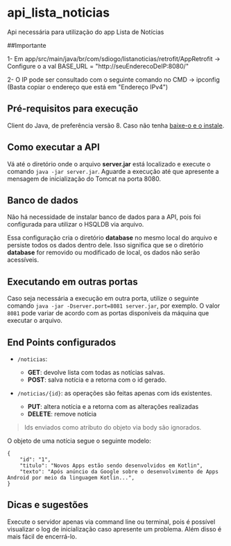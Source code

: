 # api_lista_noticias
 Api necessária para utilização do app Lista de Notícias
 
##Importante

1- Em app/src/main/java/br/com/sdiogo/listanoticias/retrofit/AppRetrofit -> Configure o a val BASE_URL = "http://seuEnderecoDeIP:8080/"

2- O IP pode ser consultado com o seguinte comando no CMD -> ipconfig (Basta copiar o endereço que está em "Endereço IPv4")

## Pré-requisitos para execução

Client do Java, de preferência versão 8. Caso não tenha [baixe-o e o instale](https://www.java.com/en/download/).

## Como executar a API

Vá até o diretório onde o arquivo **server.jar** está localizado e execute o comando `java -jar server.jar`. Aguarde a execução até que apresente a mensagem de inicialização do Tomcat na porta 8080.

## Banco de dados

Não há necessidade de instalar banco de dados para a API, pois foi configurada para utilizar o HSQLDB via arquivo.

Essa configuração cria o diretório **database** no mesmo local do arquivo e persiste todos os dados dentro dele. Isso significa que se o diretório **database** for removido ou modificado de local, os dados não serão acessíveis.

## Executando em outras portas

Caso seja necessária a execução em outra porta, utilize o seguinte comando `java -jar -Dserver.port=8081 server.jar`, por exemplo. O valor `8081` pode variar de acordo com as portas disponíveis da máquina que executar o arquivo.

## End Points configurados

- `/noticias`:
  - **GET**: devolve lista com todas as notícias salvas.
  - **POST**: salva notícia e a retorna com o id gerado.

- `/noticias/{id}`: as operações são feitas apenas com ids existentes.
  - **PUT**: altera notícia e a retorna com as alterações realizadas
  - **DELETE**: remove notícia

> Ids enviados como atributo do objeto via body são ignorados.


O objeto de uma notícia segue o seguinte modelo:

```
{
    "id": "1",
    "titulo": "Novos Apps estão sendo desenvolvidos em Kotlin",
    "texto": "Após anúncio da Google sobre o desenvolvimento de Apps Android por meio da linguagem Kotlin...",
}
```

## Dicas e sugestões

Execute o servidor apenas via command line ou terminal, pois é possível visualizar o log de inicialização caso apresente um problema. Além disso é mais fácil de encerrá-lo.

